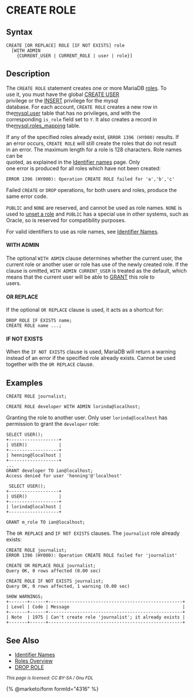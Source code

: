 # CREATE ROLE

## Syntax

```
CREATE [OR REPLACE] ROLE [IF NOT EXISTS] role 
  [WITH ADMIN 
    {CURRENT_USER | CURRENT_ROLE | user | role}]
```

## Description

The `CREATE ROLE` statement creates one or more MariaDB [roles](../../../security/user-account-management/roles/). To\
use it, you must have the global [CREATE USER](grant.md#create-user)\
privilege or the [INSERT](grant.md#table-privileges) privilege for the mysql\
database. For each account, `CREATE ROLE` creates a new row in the[mysql.user](../administrative-sql-statements/system-tables/the-mysql-database-tables/mysql-user-table.md) table that has no privileges, and with the\
corresponding `is_role` field set to `Y`. It also creates a record in the[mysql.roles\_mapping](../administrative-sql-statements/system-tables/the-mysql-database-tables/mysql-roles_mapping-table.md) table.

If any of the specified roles already exist, `ERROR 1396 (HY000)` results. If\
an error occurs, `CREATE ROLE` will still create the roles that do not result\
in an error. The maximum length for a role is 128 characters. Role names can be\
quoted, as explained in the [Identifier names](../../sql-structure/sql-language-structure/identifier-names.md) page. Only\
one error is produced for all roles which have not been created:

```
ERROR 1396 (HY000): Operation CREATE ROLE failed for 'a','b','c'
```

Failed `CREATE` or `DROP` operations, for both users and roles, produce the\
same error code.

`PUBLIC` and `NONE` are reserved, and cannot be used as role names. `NONE` is used to [unset a role](set-role.md) and `PUBLIC` has a special use in other systems, such as Oracle, so is reserved for compatibility purposes.

For valid identifiers to use as role names, see [Identifier Names](../../sql-structure/sql-language-structure/identifier-names.md).

#### WITH ADMIN

The optional `WITH ADMIN` clause determines whether the current user, the\
current role or another user or role has use of the newly created role. If the\
clause is omitted, `WITH ADMIN CURRENT_USER` is treated as the default, which\
means that the current user will be able to [GRANT](grant.md#roles) this role to\
users.

#### OR REPLACE

If the optional `OR REPLACE` clause is used, it acts as a shortcut for:

```
DROP ROLE IF EXISTS name;
CREATE ROLE name ...;
```

#### IF NOT EXISTS

When the `IF NOT EXISTS` clause is used, MariaDB will return a warning instead of an error if the specified role already exists. Cannot be used together with the `OR REPLACE` clause.

## Examples

```
CREATE ROLE journalist;

CREATE ROLE developer WITH ADMIN lorinda@localhost;
```

Granting the role to another user. Only user `lorinda@localhost` has permission to grant the `developer` role:

```
SELECT USER();
+-------------------+
| USER()            |
+-------------------+
| henning@localhost |
+-------------------+
...
GRANT developer TO ian@localhost;
Access denied for user 'henning'@'localhost'

 SELECT USER();
+-------------------+
| USER()            |
+-------------------+
| lorinda@localhost |
+-------------------+

GRANT m_role TO ian@localhost;
```

The `OR REPLACE` and `IF NOT EXISTS` clauses. The `journalist` role already exists:

```
CREATE ROLE journalist;
ERROR 1396 (HY000): Operation CREATE ROLE failed for 'journalist'

CREATE OR REPLACE ROLE journalist;
Query OK, 0 rows affected (0.00 sec)

CREATE ROLE IF NOT EXISTS journalist;
Query OK, 0 rows affected, 1 warning (0.00 sec)
```

```
SHOW WARNINGS;
+-------+------+---------------------------------------------------+
| Level | Code | Message                                           |
+-------+------+---------------------------------------------------+
| Note  | 1975 | Can't create role 'journalist'; it already exists |
+-------+------+---------------------------------------------------+
```

## See Also

* [Identifier Names](../../sql-structure/sql-language-structure/identifier-names.md)
* [Roles Overview](../../../security/user-account-management/roles/roles_overview.md)
* [DROP ROLE](drop-role.md)

<sub>_This page is licensed: CC BY-SA / Gnu FDL_</sub>

{% @marketo/form formId="4316" %}
